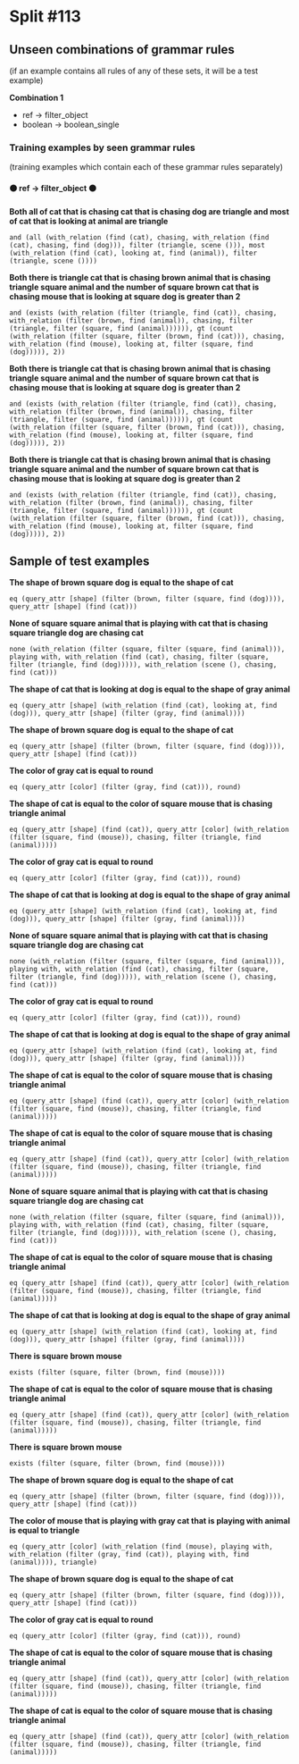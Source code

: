 # Split #113
## Unseen combinations of grammar rules
(if an example contains all rules of any of these sets, it will be a test example)

**Combination 1**
* ref -> filter_object
* boolean -> boolean_single

### Training examples by seen grammar rules
(training examples which contain each of these grammar rules separately)
#### ⚫ ref -> filter_object ⚫
**Both all of cat that is chasing cat that is chasing dog are triangle and most of cat that is looking at animal are triangle**
 ```
and (all (with_relation (find (cat), chasing, with_relation (find (cat), chasing, find (dog))), filter (triangle, scene ())), most (with_relation (find (cat), looking at, find (animal)), filter (triangle, scene ())))
```
**Both there is triangle cat that is chasing brown animal that is chasing triangle square animal and the number of square brown cat that is chasing mouse that is looking at square dog is greater than 2**
 ```
and (exists (with_relation (filter (triangle, find (cat)), chasing, with_relation (filter (brown, find (animal)), chasing, filter (triangle, filter (square, find (animal)))))), gt (count (with_relation (filter (square, filter (brown, find (cat))), chasing, with_relation (find (mouse), looking at, filter (square, find (dog))))), 2))
```
**Both there is triangle cat that is chasing brown animal that is chasing triangle square animal and the number of square brown cat that is chasing mouse that is looking at square dog is greater than 2**
 ```
and (exists (with_relation (filter (triangle, find (cat)), chasing, with_relation (filter (brown, find (animal)), chasing, filter (triangle, filter (square, find (animal)))))), gt (count (with_relation (filter (square, filter (brown, find (cat))), chasing, with_relation (find (mouse), looking at, filter (square, find (dog))))), 2))
```
**Both there is triangle cat that is chasing brown animal that is chasing triangle square animal and the number of square brown cat that is chasing mouse that is looking at square dog is greater than 2**
 ```
and (exists (with_relation (filter (triangle, find (cat)), chasing, with_relation (filter (brown, find (animal)), chasing, filter (triangle, filter (square, find (animal)))))), gt (count (with_relation (filter (square, filter (brown, find (cat))), chasing, with_relation (find (mouse), looking at, filter (square, find (dog))))), 2))
```
## Sample of test examples
**The shape of brown square dog is equal to the shape of cat**
 ```
eq (query_attr [shape] (filter (brown, filter (square, find (dog)))), query_attr [shape] (find (cat)))
```
**None of square square animal that is playing with cat that is chasing square triangle dog are chasing cat**
 ```
none (with_relation (filter (square, filter (square, find (animal))), playing with, with_relation (find (cat), chasing, filter (square, filter (triangle, find (dog))))), with_relation (scene (), chasing, find (cat)))
```
**The shape of cat that is looking at dog is equal to the shape of gray animal**
 ```
eq (query_attr [shape] (with_relation (find (cat), looking at, find (dog))), query_attr [shape] (filter (gray, find (animal))))
```
**The shape of brown square dog is equal to the shape of cat**
 ```
eq (query_attr [shape] (filter (brown, filter (square, find (dog)))), query_attr [shape] (find (cat)))
```
**The color of gray cat is equal to round**
 ```
eq (query_attr [color] (filter (gray, find (cat))), round)
```
**The shape of cat is equal to the color of square mouse that is chasing triangle animal**
 ```
eq (query_attr [shape] (find (cat)), query_attr [color] (with_relation (filter (square, find (mouse)), chasing, filter (triangle, find (animal)))))
```
**The color of gray cat is equal to round**
 ```
eq (query_attr [color] (filter (gray, find (cat))), round)
```
**The shape of cat that is looking at dog is equal to the shape of gray animal**
 ```
eq (query_attr [shape] (with_relation (find (cat), looking at, find (dog))), query_attr [shape] (filter (gray, find (animal))))
```
**None of square square animal that is playing with cat that is chasing square triangle dog are chasing cat**
 ```
none (with_relation (filter (square, filter (square, find (animal))), playing with, with_relation (find (cat), chasing, filter (square, filter (triangle, find (dog))))), with_relation (scene (), chasing, find (cat)))
```
**The color of gray cat is equal to round**
 ```
eq (query_attr [color] (filter (gray, find (cat))), round)
```
**The shape of cat that is looking at dog is equal to the shape of gray animal**
 ```
eq (query_attr [shape] (with_relation (find (cat), looking at, find (dog))), query_attr [shape] (filter (gray, find (animal))))
```
**The shape of cat is equal to the color of square mouse that is chasing triangle animal**
 ```
eq (query_attr [shape] (find (cat)), query_attr [color] (with_relation (filter (square, find (mouse)), chasing, filter (triangle, find (animal)))))
```
**The shape of cat is equal to the color of square mouse that is chasing triangle animal**
 ```
eq (query_attr [shape] (find (cat)), query_attr [color] (with_relation (filter (square, find (mouse)), chasing, filter (triangle, find (animal)))))
```
**None of square square animal that is playing with cat that is chasing square triangle dog are chasing cat**
 ```
none (with_relation (filter (square, filter (square, find (animal))), playing with, with_relation (find (cat), chasing, filter (square, filter (triangle, find (dog))))), with_relation (scene (), chasing, find (cat)))
```
**The shape of cat is equal to the color of square mouse that is chasing triangle animal**
 ```
eq (query_attr [shape] (find (cat)), query_attr [color] (with_relation (filter (square, find (mouse)), chasing, filter (triangle, find (animal)))))
```
**The shape of cat that is looking at dog is equal to the shape of gray animal**
 ```
eq (query_attr [shape] (with_relation (find (cat), looking at, find (dog))), query_attr [shape] (filter (gray, find (animal))))
```
**There is square brown mouse**
 ```
exists (filter (square, filter (brown, find (mouse))))
```
**The shape of cat is equal to the color of square mouse that is chasing triangle animal**
 ```
eq (query_attr [shape] (find (cat)), query_attr [color] (with_relation (filter (square, find (mouse)), chasing, filter (triangle, find (animal)))))
```
**There is square brown mouse**
 ```
exists (filter (square, filter (brown, find (mouse))))
```
**The shape of brown square dog is equal to the shape of cat**
 ```
eq (query_attr [shape] (filter (brown, filter (square, find (dog)))), query_attr [shape] (find (cat)))
```
**The color of mouse that is playing with gray cat that is playing with animal is equal to triangle**
 ```
eq (query_attr [color] (with_relation (find (mouse), playing with, with_relation (filter (gray, find (cat)), playing with, find (animal)))), triangle)
```
**The shape of brown square dog is equal to the shape of cat**
 ```
eq (query_attr [shape] (filter (brown, filter (square, find (dog)))), query_attr [shape] (find (cat)))
```
**The color of gray cat is equal to round**
 ```
eq (query_attr [color] (filter (gray, find (cat))), round)
```
**The shape of cat is equal to the color of square mouse that is chasing triangle animal**
 ```
eq (query_attr [shape] (find (cat)), query_attr [color] (with_relation (filter (square, find (mouse)), chasing, filter (triangle, find (animal)))))
```
**The shape of cat is equal to the color of square mouse that is chasing triangle animal**
 ```
eq (query_attr [shape] (find (cat)), query_attr [color] (with_relation (filter (square, find (mouse)), chasing, filter (triangle, find (animal)))))
```